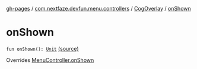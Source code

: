 [gh-pages](../../index.md) / [com.nextfaze.devfun.menu.controllers](../index.md) / [CogOverlay](index.md) / [onShown](.)

# onShown

`fun onShown(): `[`Unit`](https://kotlinlang.org/api/latest/jvm/stdlib/kotlin/-unit/index.html) [(source)](https://github.com/NextFaze/dev-fun/tree/master/devfun-menu/src/main/java/com/nextfaze/devfun/menu/controllers/Cog.kt#L106)

Overrides [MenuController.onShown](../../com.nextfaze.devfun.menu/-menu-controller/on-shown.md)

